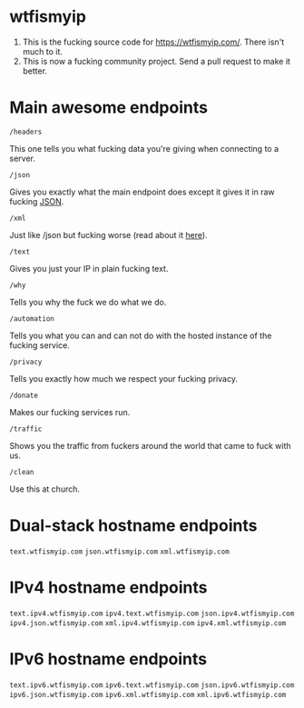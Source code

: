 # wtfismyip

1. This is the fucking source code for https://wtfismyip.com/. There isn't much to it.
2. This is now a fucking community project. Send a pull request to make it better.

# Main awesome endpoints

`/headers`

This one tells you what fucking data you're giving when connecting to a server.

`/json`

Gives you exactly what the main endpoint does except it gives it in raw fucking [JSON](https://www.json.org/json-en.html).

`/xml`

Just like /json but fucking worse (read about it [here](https://en.wikipedia.org/wiki/XML)).

`/text`

Gives you just your IP in plain fucking text.

`/why`

Tells you why the fuck we do what we do.

`/automation`

Tells you what you can and can not do with the hosted instance of the fucking service.

`/privacy`

Tells you exactly how much we respect your fucking privacy.

`/donate`

Makes our fucking services run.

`/traffic`

Shows you the traffic from fuckers around the world that came to fuck with us.

`/clean`

Use this at church.

# Dual-stack hostname endpoints

`text.wtfismyip.com`
`json.wtfismyip.com`
`xml.wtfismyip.com`

# IPv4 hostname endpoints

`text.ipv4.wtfismyip.com`
`ipv4.text.wtfismyip.com`
`json.ipv4.wtfismyip.com`
`ipv4.json.wtfismyip.com`
`xml.ipv4.wtfismyip.com`
`ipv4.xml.wtfismyip.com`

# IPv6 hostname endpoints

`text.ipv6.wtfismyip.com`
`ipv6.text.wtfismyip.com`
`json.ipv6.wtfismyip.com`
`ipv6.json.wtfismyip.com`
`ipv6.xml.wtfismyip.com`
`xml.ipv6.wtfismyip.com`
